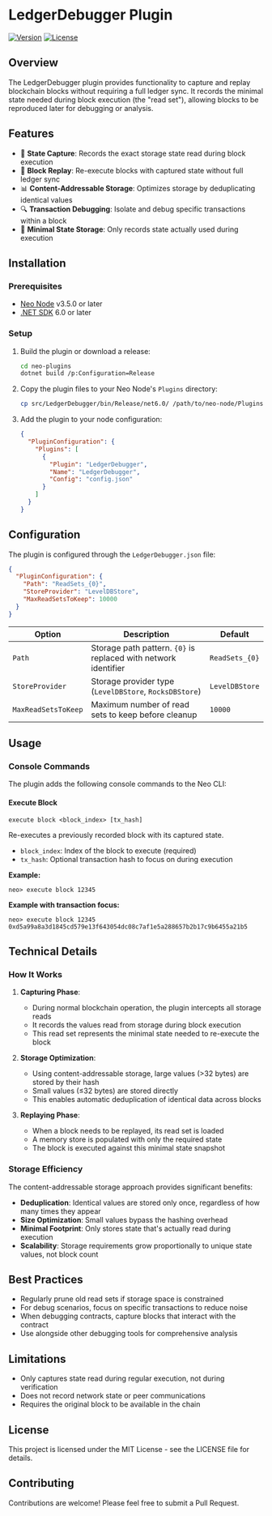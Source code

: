 # LedgerDebugger Plugin

[![Version](https://img.shields.io/badge/Version-1.0.0-blue.svg)](https://github.com/neo-project/neo-plugins)
[![License](https://img.shields.io/badge/License-MIT-green.svg)](https://github.com/neo-project/neo-plugins/blob/master/LICENSE)

## Overview

The LedgerDebugger plugin provides functionality to capture and replay blockchain blocks without requiring a full ledger sync. It records the minimal state needed during block execution (the "read set"), allowing blocks to be reproduced later for debugging or analysis.

## Features

- 📝 **State Capture**: Records the exact storage state read during block execution
- 🔄 **Block Replay**: Re-execute blocks with captured state without full ledger sync
- 📊 **Content-Addressable Storage**: Optimizes storage by deduplicating identical values
- 🔍 **Transaction Debugging**: Isolate and debug specific transactions within a block
- 🧩 **Minimal State Storage**: Only records state actually used during execution

## Installation

### Prerequisites

- [Neo Node](https://github.com/neo-project/neo-node) v3.5.0 or later
- [.NET SDK](https://dotnet.microsoft.com/download) 6.0 or later

### Setup

1. Build the plugin or download a release:
   ```bash
   cd neo-plugins
   dotnet build /p:Configuration=Release
   ```

2. Copy the plugin files to your Neo Node's `Plugins` directory:
   ```bash
   cp src/LedgerDebugger/bin/Release/net6.0/ /path/to/neo-node/Plugins/
   ```

3. Add the plugin to your node configuration:
   ```json
   {
     "PluginConfiguration": {
       "Plugins": [
         {
           "Plugin": "LedgerDebugger",
           "Name": "LedgerDebugger",
           "Config": "config.json"
         }
       ]
     }
   }
   ```

## Configuration

The plugin is configured through the `LedgerDebugger.json` file:

```json
{
  "PluginConfiguration": {
    "Path": "ReadSets_{0}",
    "StoreProvider": "LevelDBStore",
    "MaxReadSetsToKeep": 10000
  }
}
```

| Option | Description | Default |
|--------|-------------|---------|
| `Path` | Storage path pattern. `{0}` is replaced with network identifier | `ReadSets_{0}` |
| `StoreProvider` | Storage provider type (`LevelDBStore`, `RocksDBStore`) | `LevelDBStore` |
| `MaxReadSetsToKeep` | Maximum number of read sets to keep before cleanup | `10000` |

## Usage

### Console Commands

The plugin adds the following console commands to the Neo CLI:

#### Execute Block

```
execute block <block_index> [tx_hash]
```

Re-executes a previously recorded block with its captured state.

- `block_index`: Index of the block to execute (required)
- `tx_hash`: Optional transaction hash to focus on during execution

**Example:**
```
neo> execute block 12345
```

**Example with transaction focus:**
```
neo> execute block 12345 0xd5a99a8a3d1845cd579e13f643054dc08c7af1e5a288657b2b17c9b6455a21b5
```

## Technical Details

### How It Works

1. **Capturing Phase**:
   - During normal blockchain operation, the plugin intercepts all storage reads
   - It records the values read from storage during block execution
   - This read set represents the minimal state needed to re-execute the block

2. **Storage Optimization**:
   - Using content-addressable storage, large values (>32 bytes) are stored by their hash
   - Small values (≤32 bytes) are stored directly
   - This enables automatic deduplication of identical data across blocks

3. **Replaying Phase**:
   - When a block needs to be replayed, its read set is loaded
   - A memory store is populated with only the required state
   - The block is executed against this minimal state snapshot

### Storage Efficiency

The content-addressable storage approach provides significant benefits:

- **Deduplication**: Identical values are stored only once, regardless of how many times they appear
- **Size Optimization**: Small values bypass the hashing overhead
- **Minimal Footprint**: Only stores state that's actually read during execution
- **Scalability**: Storage requirements grow proportionally to unique state values, not block count

## Best Practices

- Regularly prune old read sets if storage space is constrained
- For debug scenarios, focus on specific transactions to reduce noise
- When debugging contracts, capture blocks that interact with the contract
- Use alongside other debugging tools for comprehensive analysis

## Limitations

- Only captures state read during regular execution, not during verification
- Does not record network state or peer communications
- Requires the original block to be available in the chain

## License

This project is licensed under the MIT License - see the LICENSE file for details.

## Contributing

Contributions are welcome! Please feel free to submit a Pull Request.
